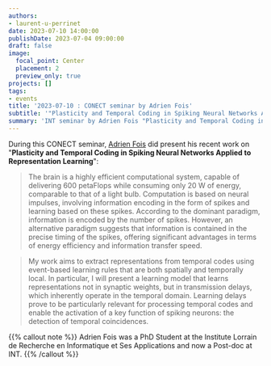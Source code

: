 ```yaml
---
authors:
- laurent-u-perrinet
date: 2023-07-10 14:00:00
publishDate: 2023-07-04 09:00:00
draft: false
image:
  focal_point: Center
  placement: 2
  preview_only: true
projects: []
tags:
- events
title: '2023-07-10 : CONECT seminar by Adrien Fois'
subtitle: '"Plasticity and Temporal Coding in Spiking Neural Networks Applied to Representation Learning".'
summary: 'INT seminar by Adrien Fois "Plasticity and Temporal Coding in Spiking Neural Networks Applied to Representation Learning".'
---
```


During this CONECT seminar, [Adrien Fois](https://www.researchgate.net/profile/Adrien-Fois-3) did present his recent work on "**Plasticity and Temporal Coding in Spiking Neural Networks Applied to Representation Learning**":

> The brain is a highly efficient computational system, capable of delivering 600 petaFlops while consuming only 20 W of energy, comparable to that of a light bulb. Computation is based on neural impulses, involving information encoding in the form of spikes and learning based on these spikes. According to the dominant paradigm, information is encoded by the number of spikes. However, an alternative paradigm suggests that information is contained in the precise timing of the spikes, offering significant advantages in terms of energy efficiency and information transfer speed.

> My work aims to extract representations from temporal codes using event-based learning rules that are both spatially and temporally local. In particular, I will present a learning model that learns representations not in synaptic weights, but in transmission delays, which inherently operate in the temporal domain. Learning delays prove to be particularly relevant for processing temporal codes and enable the activation of a key function of spiking neurons: the detection of temporal coincidences.


{{% callout note %}}
Adrien Fois was a PhD Student at the Institute Lorrain de Recherche en Informatique et Ses Applications and now a Post-doc at INT.
{{% /callout %}}
